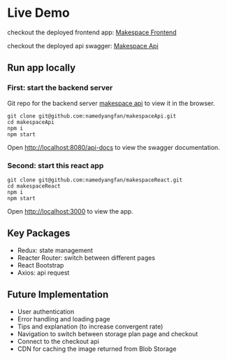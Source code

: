 # Live Demo
checkout the deployed frontend app: [Makespace Frontend](http://makespace.canadacentral.azurecontainer.io)


checkout the deployed api swagger: [Makespace Api](http://20.151.29.24:8080/api-docs/)

## Run app locally

### First: start the backend server
Git repo for the backend server [makespace api](https://github.com/namedyangfan/makespaceApi) to view it in the browser.
```
git clone git@github.com:namedyangfan/makespaceApi.git
cd makespaceApi
npm i
npm start
```
Open [http://localhost:8080/api-docs](http://localhost:8080/api-docs) to view the swagger documentation.

### Second: start this react app
```
git clone git@github.com:namedyangfan/makespaceReact.git
cd makespaceReact
npm i
npm start
```
Open [http://localhost:3000](http://localhost:3000) to view the app.

## Key Packages
 - Redux: state management
 - Reacter Router: switch between different pages
 - React Bootstrap
 - Axios: api request 

## Future Implementation
  - User authentication
  - Error handling and loading page
  - Tips and explanation  (to increase convergent rate)
  - Navigation to switch between storage plan page and checkout
  - Connect to the checkout api
  - CDN for caching the image returned from Blob Storage